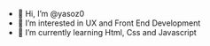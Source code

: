 - 👋 Hi, I’m @yasoz0
- 👀 I’m interested in UX and Front End Development
- 🌱 I’m currently learning Html, Css and Javascript

<!---
yasoz0/yasoz0 is a ✨ special ✨ repository because its `README.md` (this file) appears on your GitHub profile.
You can click the Preview link to take a look at your changes.
--->
